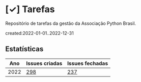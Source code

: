 # [✓] Tarefas

Repositório de tarefas da gestão da Associação Python Brasil.

created:2022-01-01..2022-12-31 
## Estatísticas
Ano | Issues criadas | Issues fechadas 
----|----------------|----------------
2022|[298](https://github.com/apyb/tarefas/issues?q=created%3A2022-01-01..2022-12-31)|[237](https://github.com/apyb/tarefas/issues?q=closed%3A2022-01-01..2022-12-31)
